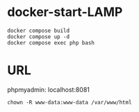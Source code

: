 # docker-start-LAMP

```
docker compose build
docker compose up -d
docker compose exec php bash
```
# URL
phpmyadmin: localhost:8081

```
chown -R www-data:www-data /var/www/html
```

